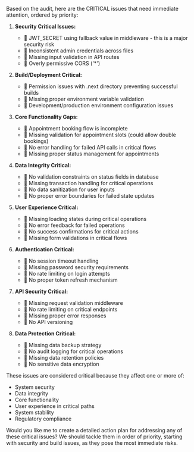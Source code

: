 Based on the audit, here are the CRITICAL issues that need immediate attention, ordered by priority:

1. **Security Critical Issues:**
   - 🚨 JWT_SECRET using fallback value in middleware - this is a major security risk
   - 🚨 Inconsistent admin credentials across files
   - 🚨 Missing input validation in API routes
   - 🚨 Overly permissive CORS ('*')

2. **Build/Deployment Critical:**
   - 🚨 Permission issues with .next directory preventing successful builds
   - 🚨 Missing proper environment variable validation
   - 🚨 Development/production environment configuration issues

3. **Core Functionality Gaps:**
   - 🚨 Appointment booking flow is incomplete
   - 🚨 Missing validation for appointment slots (could allow double bookings)
   - 🚨 No error handling for failed API calls in critical flows
   - 🚨 Missing proper status management for appointments

4. **Data Integrity Critical:**
   - 🚨 No validation constraints on status fields in database
   - 🚨 Missing transaction handling for critical operations
   - 🚨 No data sanitization for user inputs
   - 🚨 No proper error boundaries for failed state updates

5. **User Experience Critical:**
   - 🚨 Missing loading states during critical operations
   - 🚨 No error feedback for failed operations
   - 🚨 No success confirmations for critical actions
   - 🚨 Missing form validations in critical flows

6. **Authentication Critical:**
   - 🚨 No session timeout handling
   - 🚨 Missing password security requirements
   - 🚨 No rate limiting on login attempts
   - 🚨 No proper token refresh mechanism

7. **API Security Critical:**
   - 🚨 Missing request validation middleware
   - 🚨 No rate limiting on critical endpoints
   - 🚨 Missing proper error responses
   - 🚨 No API versioning

8. **Data Protection Critical:**
   - 🚨 Missing data backup strategy
   - 🚨 No audit logging for critical operations
   - 🚨 Missing data retention policies
   - 🚨 No sensitive data encryption

These issues are considered critical because they affect one or more of:
- System security
- Data integrity
- Core functionality
- User experience in critical paths
- System stability
- Regulatory compliance

Would you like me to create a detailed action plan for addressing any of these critical issues? We should tackle them in order of priority, starting with security and build issues, as they pose the most immediate risks.
